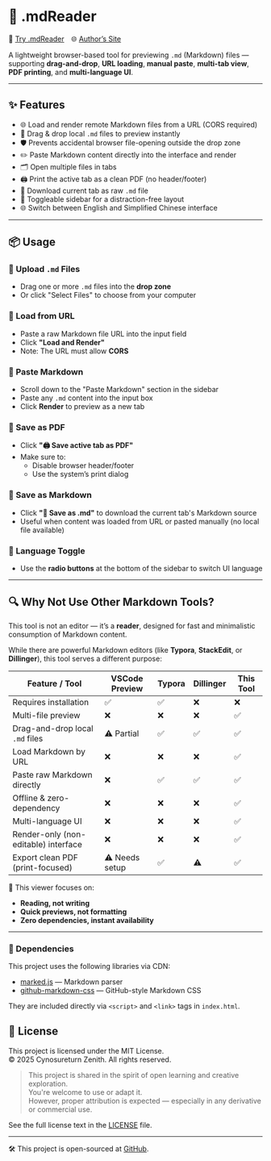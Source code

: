 # 📝 .mdReader

🔗 [Try .mdReader](https://cynosureturn.github.io/md-reader/) 🌐 [Author’s Site](https://cynosureturn.ca)

A lightweight browser-based tool for previewing `.md` (Markdown) files — supporting **drag-and-drop**, **URL loading**, **manual paste**, **multi-tab view**, **PDF printing**, and **multi-language UI**.

---

## ✨ Features

- 🌐 Load and render remote Markdown files from a URL (CORS required)
- 📂 Drag & drop local `.md` files to preview instantly
- 🛡️ Prevents accidental browser file-opening outside the drop zone
- ✏️ Paste Markdown content directly into the interface and render
- 🗂️ Open multiple files in tabs
- 🖨️ Print the active tab as a clean PDF (no header/footer)
- 💾 Download current tab as raw `.md` file
- 🧭 Toggleable sidebar for a distraction-free layout
- 🌐 Switch between English and Simplified Chinese interface

---

## 📦 Usage

### 🔹 Upload `.md` Files
- Drag one or more `.md` files into the **drop zone**
- Or click "Select Files" to choose from your computer

### 🔹 Load from URL
- Paste a raw Markdown file URL into the input field
- Click **"Load and Render"**
- Note: The URL must allow **CORS**

### 🔹 Paste Markdown
- Scroll down to the "Paste Markdown" section in the sidebar
- Paste any `.md` content into the input box
- Click **Render** to preview as a new tab

### 🔹 Save as PDF
- Click **"🖨️ Save active tab as PDF"**
- Make sure to:
  - Disable browser header/footer
  - Use the system’s print dialog

### 🔹 Save as Markdown
- Click **"💾 Save as .md"** to download the current tab's Markdown source
- Useful when content was loaded from URL or pasted manually (no local file available)

### 🔹 Language Toggle
- Use the **radio buttons** at the bottom of the sidebar to switch UI language

---
## 🔍 Why Not Use Other Markdown Tools?

This tool is not an editor — it’s a **reader**, designed for fast and minimalistic consumption of Markdown content.

While there are powerful Markdown editors (like **Typora**, **StackEdit**, or **Dillinger**), this tool serves a different purpose:

| Feature / Tool                         | VSCode Preview | Typora | Dillinger | **This Tool** |
|----------------------------------------|----------------|--------|-----------|---------------|
| Requires installation                  | ✅              | ✅     | ❌        | ❌            |
| Multi-file preview                     | ❌              | ❌     | ❌        | ✅            |
| Drag-and-drop local `.md` files        | ⚠️ Partial      | ✅     | ✅        | ✅            |
| Load Markdown by URL                   | ❌              | ❌     | ❌        | ✅            |
| Paste raw Markdown directly            | ❌              | ✅     | ✅        | ✅            |
| Offline & zero-dependency              | ❌              | ❌     | ❌        | ✅            |
| Multi-language UI                      | ❌              | ❌     | ❌        | ✅            |
| Render-only (non-editable) interface   | ❌              | ❌     | ❌        | ✅            |
| Export clean PDF (print-focused)       | ⚠️ Needs setup  | ✅     | ⚠️        | ✅            |

🧠 This viewer focuses on:

- **Reading, not writing**
- **Quick previews, not formatting**
- **Zero dependencies, instant availability**

---

### 🧩 Dependencies

This project uses the following libraries via CDN:

- [marked.js](https://github.com/markedjs/marked) — Markdown parser
- [github-markdown-css](https://github.com/sindresorhus/github-markdown-css) — GitHub-style Markdown CSS

They are included directly via `<script>` and `<link>` tags in `index.html`.


## 📄 License

This project is licensed under the MIT License.  
© 2025 Cynosureturn Zenith. All rights reserved.

> This project is shared in the spirit of open learning and creative exploration.  
> You're welcome to use or adapt it.  
> However, proper attribution is expected — especially in any derivative or commercial use.

See the full license text in the [LICENSE](https://cynosureturn.ca/common/md-reader-lite.html?md=/licenses/mit/LICENSE.mit.md&title=MIT+License) file.

---

🛠 This project is open-sourced at [GitHub](https://github.com/Cynosureturn/md-reader).